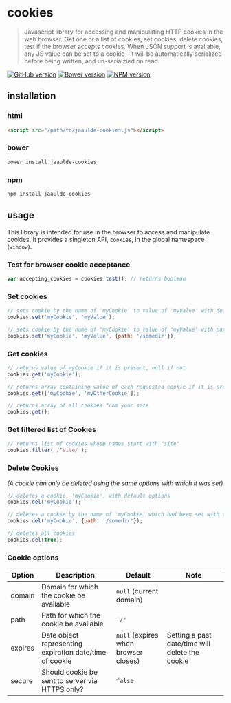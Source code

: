 # cookies

>Javascript library for accessing and manipulating HTTP cookies in the web browser. Get one or a list of cookies, set cookies, delete cookies, test if the browser accepts cookies. When JSON support is available, any JS value can be set to a cookie--it will be automatically serialized before being written, and un-serialzied on read.

[![GitHub version](https://badge.fury.io/gh/JAAulde%2Fcookies.png)](http://badge.fury.io/gh/JAAulde%2Fcookies)
[![Bower version](https://badge.fury.io/bo/jaaulde-cookies.png)](http://badge.fury.io/bo/jaaulde-cookies)
[![NPM version](https://badge.fury.io/js/jaaulde-cookies.png)](http://badge.fury.io/js/jaaulde-cookies)

## installation
### html
````html
<script src="/path/to/jaaulde-cookies.js"></script>
````

### bower
````bash
bower install jaaulde-cookies
````

### npm
````bash
npm install jaaulde-cookies
````

## usage
This library is intended for use in the browser to access and manipulate cookies. It provides a singleton API, `cookies`, in the global namespace (`window`).

### Test for browser cookie acceptance
````javascript
var accepting_cookies = cookies.test(); // returns boolean
````

### Set cookies
````javascript
// sets cookie by the name of 'myCookie' to value of 'myValue' with default options
cookies.set('myCookie', 'myValue');

// sets cookie by the name of 'myCookie' to value of 'myValue' with path of '/somedir'
cookies.set('myCookie', 'myValue', {path: '/somedir'});
````
### Get cookies
````javascript
// returns value of myCookie if it is present, null if not
cookies.get('myCookie');

// returns array containing value of each requested cookie if it is present, null if not
cookies.get(['myCookie', 'myOtherCookie']);

// returns array of all cookies from your site
cookies.get();
````

### Get filtered list of Cookies
````javascript
// returns list of cookies whose names start with "site"
cookies.filter( /^site/ );
````

### Delete Cookies
*(A cookie can only be deleted using the same options with which it was set)*
````javascript
// deletes a cookie, 'myCookie', with default options
cookies.del('myCookie');

// deletes a cookie by the name of 'myCookie' which had been set with a path of '/somedir'
cookies.del('myCookie', {path: '/somedir'});

// deletes all cookies
cookies.del(true);
````
### Cookie options
|Option|Description|Default|Note|
|------|-----------|-------|----|
|domain|Domain for which the cookie be available|`null` (current domain)||
|path|Path for which the cookie be available|`'/'`||
|expires|Date object representing expiration date/time of cookie| `null` (expires when browser closes)|Setting a past date/time will delete the cookie|
|secure|Should cookie be sent to server via HTTPS only?|`false`||
